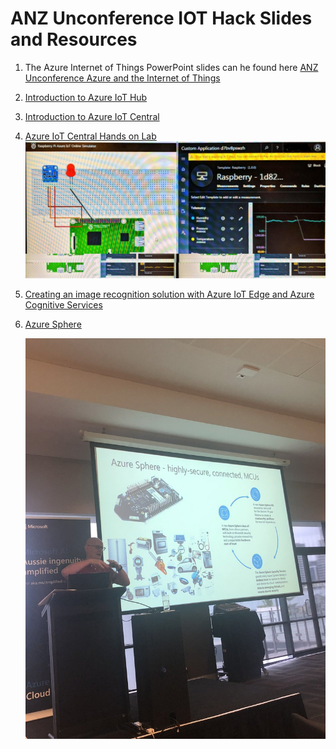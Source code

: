 ﻿# ANZ Unconference IOT Hack Slides and Resources

1. The Azure Internet of Things PowerPoint slides can he found here [ANZ Unconference Azure and the Internet of Things](ANZ-Unconference-Azure-Internet-of-Things.pptx)

2. [Introduction to Azure IoT Hub](https://docs.microsoft.com/en-us/azure/iot-hub/?WT.mc_id=anzunconference-iot-dglover)

3. [Introduction to Azure IoT Central](https://docs.microsoft.com/en-us/azure/iot-central/?WT.mc_id=anzunconference-iot-dglover)

4. [Azure IoT Central Hands on Lab](https://github.com/gloveboxes/Creating-an-Azure-IoT-Central-Application-Hands-on-Lab)
    ![iot central hands on lab](docs/azure-iot-central.jpg)

5. [Creating an image recognition solution with Azure IoT Edge and Azure Cognitive Services](https://github.com/gloveboxes/Creating-an-image-recognition-solution-with-Azure-IoT-Edge-and-Azure-Cognitive-Services)

6. [Azure Sphere](https://azure.microsoft.com/en-au/services/azure-sphere/)

    ![Azure Sphere](docs/dglover-azure-sphere.jpg)
